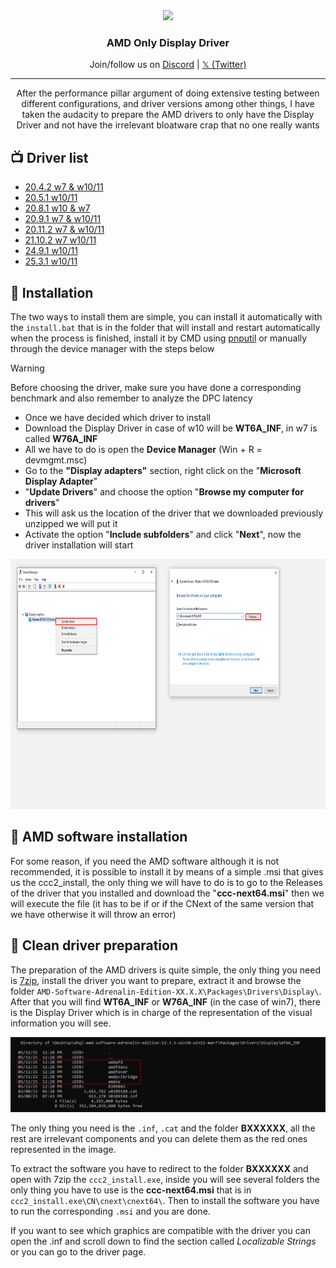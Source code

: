 <div align="center">
  <img src="https://upload.wikimedia.org/wikipedia/commons/thumb/7/7c/AMD_Logo.svg/1280px-AMD_Logo.svg.png" height="100">
<h3>AMD Only Display Driver</h3>
  </a>
  <p>
    Join/follow us on <a href="https://dsc.gg/matishzz-tweak" target="_blank">Discord</a> | <a href="https://x.com/Matishzz" target="_blank">𝕏 (Twitter)</a>
  </p>
</div>

---

<p align="center">
After the performance pillar argument of doing extensive testing between different configurations, and driver versions among other things, I have taken the audacity to prepare the AMD drivers to only have the Display Driver and not have the irrelevant bloatware crap that no one really wants</p>

:tv: Driver list
---------------
* [20.4.2 w7 & w10/11](https://github.com/Matishzz/AMD-Install-Drivers/releases/tag/20.4.2)
* [20.5.1 w10/11](https://github.com/Matishzz/AMD-Install-Drivers/releases/tag/20.5.1)
* [20.8.1 w10 & w7](https://github.com/Matishzz/AMD-Install-Drivers/releases/tag/20.8.1)
* [20.9.1 w7 & w10/11](https://github.com/Matishzz/AMD-Install-Drivers/releases/tag/20.9.1)
* [20.11.2 w7 & w10/11](https://github.com/Matishzz/AMD-Install-Drivers/releases/tag/20.11.2)
* [21.10.2 w7 w10/11](https://github.com/Matishzz/AMD-Install-Drivers/releases/tag/21.10.2)
* [24.9.1 w10/11](https://github.com/Matishzz/AMD-Install-Drivers/releases/tag/24.9.1)
* [25.3.1 w10/11](https://github.com/Matishzz/AMD-Install-Drivers/releases/tag/25.3.1)

:robot: Installation
---------------
The two ways to install them are simple, you can install it automatically with the <code>install.bat</code> that is in the folder that will install and restart automatically when the process is finished, install it by CMD using <a href="https://learn.microsoft.com/es-es/windows-hardware/drivers/devtest/pnputil-command-syntax">pnputil</a> or manually through the device manager with the steps below
> [!WARNING]
> Before choosing the driver, make sure you have done a corresponding benchmark and also remember to analyze the DPC latency

* Once we have decided which driver to install 
* Download the Display Driver in case of w10 will be __WT6A_INF__, in w7 is called __W76A_INF__
* All we have to do is open the __Device Manager__ (Win + R = devmgmt.msc)
* Go to the __"Display adapters"__ section, right click on the "__Microsoft Display Adapter__" 
* "__Update Drivers__" and choose the option "__Browse my computer for drivers__"
* This will ask us the location of the driver that we downloaded previously unzipped we will put it
* Activate the option "__Include subfolders__" and click "__Next__", now the driver installation will start

 <img src="Multimedia/devmgmt.png" width="800" height="400"/>

:wrench: AMD software installation
---------------
For some reason, if you need the AMD software although it is not recommended, it is possible to install it by means of a simple .msi that gives us the ccc2_install, the only thing we will have to do is to go to the Releases of the driver that you installed and download the "__ccc-next64.msi__" then we will execute the file (it has to be if or if the CNext of the same version that we have otherwise it will throw an error)

:link: Clean driver preparation
---------------
  
The preparation of the AMD drivers is quite simple, the only thing you need is [7zip](https://www.7-zip.org/), install the driver you want to prepare, extract it and browse the folder `AMD-Software-Adrenalin-Edition-XX.X.X\Packages\Drivers\Display\`. After that you will find **WT6A_INF** or **W76A_INF** (in the case of win7), there is the Display Driver which is in charge of the representation of the visual information you will see. 

<img src="Multimedia/dir.jpg"/>

The only thing you need is the <code>.inf</code>, <code>.cat</code> and the folder <b>BXXXXXX</b>, all the rest are irrelevant components and you can delete them as the red ones represented in the image.

To extract the software you have to redirect to the folder <b>BXXXXXX</b> and open with 7zip the <code>ccc2_install.exe</code>, inside you will see several folders the only thing you have to use is the <b>ccc-next64.msi</b> that is in `ccc2_install.exe\CN\cnext\cnext64\`. Then to install the software you have to run the corresponding <code>.msi</code> and you are done.

If you want to see which graphics are compatible with the driver you can open the .inf and scroll down to find the section called <i>Localizable Strings</i> or you can go to the driver page.
